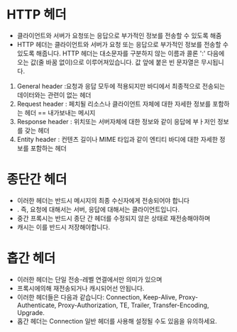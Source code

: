# HTTP 헤더
- 클라이언트와 서버가 요청또는 응답으로 부가적인 정보를 전송할 수 있도록 해줌 
- HTTP 헤더는 클라이언트와 서버가 요청 또는 응답으로 부가적인 정보를 전송할 수 있도록 해줍니다. HTTP 헤더는 대소문자를 구분하지 않는 이름과 콜론 ':' 다음에 오는 값(줄 바꿈 없이)으로 이루어져있습니다. 값 앞에 붙은 빈 문자열은 무시됩니다.
1. General header :요청과 응답 모두에 적용되지만 바디에서 최종적으로 전송되는 데이터와는 관련이 없는 헤더
2. Request header : 페치될 리소스나 클라이언트 자체에 대한 자세한 정보를 포함하는 헤더 == 내가보내는 메시지
3. Response header : 위치또는 서버자체에 대한 정보와 같이 응답에 부ㅏ저인 정보를 갖는 헤더
4. Entity header : 컨텐츠 길이나 MIME 타입과 같이 엔티티 바디에 대한 자세한 정보를 포함하는 헤더


# 종단간 헤더
- 이러한 헤더는 반드시 메시지의 최종 수신자에게 전송되어야 합니다
- . 즉, 요청에 대해서는 서버, 응답에 대해서는 클라이언트입니다.
- 중간 프록시는 반드시 종단 간 헤더를 수정되지 않은 상태로 재전송해야하며
- 캐시는 이를 반드시 저장해야합니다.

# 홉간 헤더

- 이러한 헤더는 단일 전송-레벨 연결에서만 의미가 있으며 
- 프록시에의해 재전송되거나 캐시되어선 안됩니다. 
- 이러한 헤더들은 다음과 같습니다: Connection, Keep-Alive, Proxy-Authenticate, Proxy-Authorization, TE, Trailer, Transfer-Encoding, Upgrade. 
- 홉간 헤더는 Connection 일반 헤더를 사용해 설정될 수도 있음을 유의하세요.

